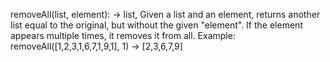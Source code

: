 removeAll(list, element): -> list, Given a list and an element, returns another list equal to the original, but without the given "element". If the element appears multiple times, it removes it from all. Example: removeAll([1,2,3,1,6,7,1,9,1], 1) -> [2,3,6,7,9]
